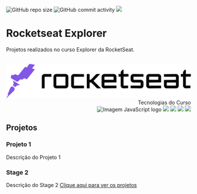 ![GitHub repo size](https://img.shields.io/github/repo-size/douglaSantoSilva/Rocketseat-Explorer-Projects?style=flat-square)
![GitHub commit activity](https://img.shields.io/github/commit-activity/m/douglaSantoSilva/Rocketseat-Explorer-Projects?style=flat-square)
<img src="https://img.shields.io/badge/Warning-not__completed-red"/>
# Rocketseat Explorer 
Projetos realizados no curso Explorer da RocketSeat.
</br>
</br>
<div align="center">
  <img src="https://raw.githubusercontent.com/Rocketseat/awesome/master/assets/logo_rocketseat.png" alt="Imagem de um Astronauta">
</div>

<div align="right">
  Tecnologias do Curso
<div>
   <img widht="30px" height="30px" src="https://cdn.jsdelivr.net/gh/devicons/devicon/icons/javascript/javascript-original.svg" alt="Imagem JavaScript logo" />
   <img widht="30px" height="30px" src="https://cdn.jsdelivr.net/gh/devicons/devicon/icons/html5/html5-original.svg" />
   <img widht="30px" height="30px" src="https://cdn.jsdelivr.net/gh/devicons/devicon/icons/css3/css3-original.svg" />
   <img widht="30px" height="30px" src="https://cdn.jsdelivr.net/gh/devicons/devicon/icons/nodejs/nodejs-original.svg" />
   <img widht="30px" height="30px" src="https://cdn.jsdelivr.net/gh/devicons/devicon/icons/react/react-original.svg" />
</div>
</div>


## Projetos

### Projeto 1
Descrição do Projeto 1

### Stage 2
Descrição do Stage 2
[Clique aqui para ver os projetos](https://github.com/douglaSantoSilva/Explorer/tree/master/stage_2)

